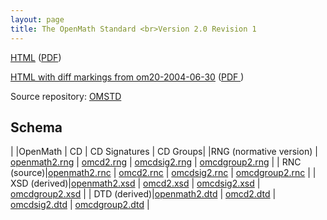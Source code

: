 ```yaml
---
layout: page
title: The OpenMath Standard <br>Version 2.0 Revision 1
---
```



[HTML](omstd20.html) ([PDF](omstd20.pdf))

[HTML with diff markings from om20-2004-06-30](omstd20-diff.html)
([PDF ](omstd20-diff.pdf))


Source repository: [OMSTD](https://github.com/OpenMath/OMSTD)

## Schema

| |OpenMath | CD | CD Signatures | CD Groups|
|RNG (normative version) | [openmath2.rng](openmath2.rng) | [omcd2.rng](omcd2.rng) | [omcdsig2.rng](omcdsig2.rng) | [omcdgroup2.rng](omcdgroup2.rng) |
| RNC (source)|[openmath2.rnc](openmath2.rnc) | [omcd2.rnc](omcd2.rnc) | [omcdsig2.rnc](omcdsig2.rnc) | [omcdgroup2.rnc](omcdgroup2.rnc) |
| XSD (derived)|[openmath2.xsd](openmath2.xsd) | [omcd2.xsd](omcd2.xsd) | [omcdsig2.xsd](omcdsig2.xsd) | [omcdgroup2.xsd](omcdgroup2.xsd) |
| DTD (derived)|[openmath2.dtd](openmath2.dtd) | [omcd2.dtd](omcd2.dtd) | [omcdsig2.dtd](omcdsig2.dtd) | [omcdgroup2.dtd](omcdgroup2.dtd) |
